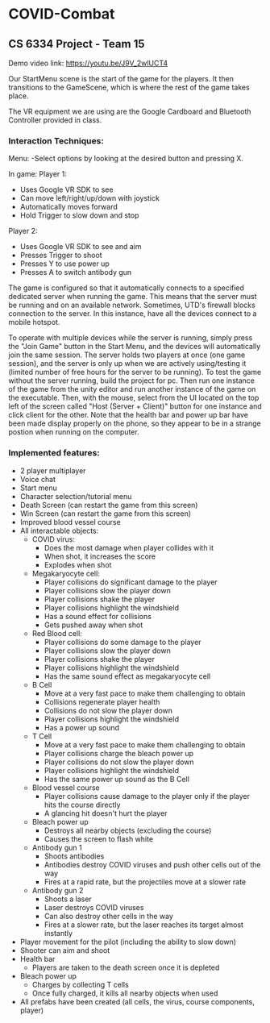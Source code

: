 # COVID-Combat
## CS 6334 Project - Team 15

Demo video link: https://youtu.be/J9V_2wlUCT4


Our StartMenu scene is the start of the game for the players. It then transitions to the GameScene, which is where the rest of the game takes place.

The VR equipment we are using are the Google Cardboard and Bluetooth Controller provided in class.

### Interaction Techniques:
Menu:
-Select options by looking at the desired button and pressing X.


In game:
Player 1: 
- Uses Google VR SDK to see
- Can move left/right/up/down with joystick
- Automatically moves forward
- Hold Trigger to slow down and stop

Player 2:
- Uses Google VR SDK to see and aim
- Presses Trigger to shoot
- Presses Y to use power up
- Presses A to switch antibody gun

The game is configured so that it automatically connects to a specified dedicated server when running the game. This means that the server must be running and on an available network. Sometimes, UTD's firewall blocks connection to the server. In this instance, have all the devices connect to a mobile hotspot. 

To operate with multiple devices while the server is running, simply press the "Join Game" button in the Start Menu, and the devices will automatically join the same session. The server holds two players at once (one game session), and the server is only up when we are actively using/testing it (limited number of free hours for the server to be running). To test the game without the server running, build the project for pc. Then run one instance of the game from the unity editor and run another instance of the game on the executable. Then, with the mouse, select from the UI located on the top left of the screen called "Host (Server + Client)" button for one instance and click client for the other. Note that the health bar and power up bar have been made display properly on the phone, so they appear to be in a strange postion when running on the computer.

### Implemented features:
- 2 player multiplayer
- Voice chat
- Start menu
- Character selection/tutorial menu
- Death Screen (can restart the game from this screen)
- Win Screen (can restart the game from this screen)
- Improved blood vessel course
- All interactable objects:
   - COVID virus:
     - Does the most damage when player collides with it
     - When shot, it increases the score
     - Explodes when shot
   - Megakaryocyte cell:
     - Player collisions do significant damage to the player
     - Player collisions slow the player down
     - Player collisions shake the player
     - Player collisions highlight the windshield
     - Has a sound effect for collisions
     - Gets pushed away when shot
   - Red Blood cell:
     - Player collisions do some damage to the player
     - Player collisions slow the player down
     - Player collisions shake the player
     - Player collisions highlight the windshield
     - Has the same sound effect as megakaryocyte cell
   - B Cell
     - Move at a very fast pace to make them challenging to obtain
     - Collisions regenerate player health
     - Collisions do not slow the player down
     - Player collisions highlight the windshield
     - Has a power up sound
   - T Cell
     - Move at a very fast pace to make them challenging to obtain
     - Player collisions charge the bleach power up
     - Player collisions do not slow the player down
     - Player collisions highlight the windshield
     - Has the same power up sound as the B Cell
   - Blood vessel course
     - Player collisions cause damage to the player only if the player hits the course directly
     - A glancing hit doesn't hurt the player
   - Bleach power up
     - Destroys all nearby objects (excluding the course)
     - Causes the screen to flash white
   - Antibody gun 1
     - Shoots antibodies
     - Antibodies destroy COVID viruses and push other cells out of the way
     - Fires at a rapid rate, but the projectiles move at a slower rate
   - Antibody gun 2
     - Shoots a laser
     - Laser destroys COVID viruses
     - Can also destroy other cells in the way
     - Fires at a slower rate, but the laser reaches its target almost instantly
- Player movement for the pilot (including the ability to slow down)
- Shooter can aim and shoot
- Health bar
  - Players are taken to the death screen once it is depleted
- Bleach power up
  - Charges by collecting T cells
  - Once fully charged, it kills all nearby objects when used
- All prefabs have been created (all cells, the virus, course components, player)

